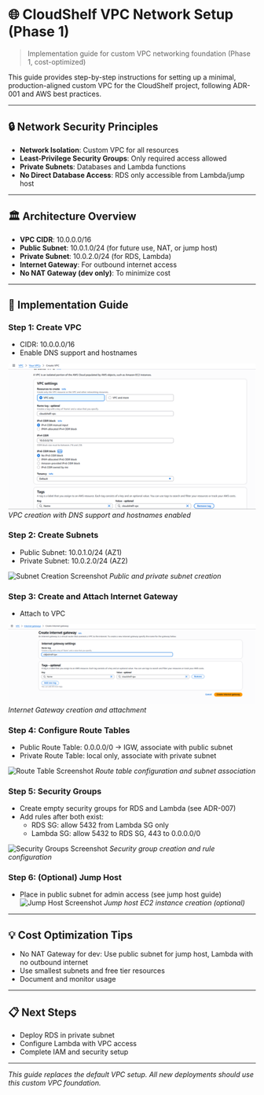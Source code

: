 # 🌐 CloudShelf VPC Network Setup (Phase 1)

> Implementation guide for custom VPC networking foundation (Phase 1, cost-optimized)

This guide provides step-by-step instructions for setting up a minimal, production-aligned custom VPC for the CloudShelf project, following ADR-001 and AWS best practices.

---

## 🔒 Network Security Principles

- **Network Isolation**: Custom VPC for all resources
- **Least-Privilege Security Groups**: Only required access allowed
- **Private Subnets**: Databases and Lambda functions
- **No Direct Database Access**: RDS only accessible from Lambda/jump host

---

## 🏛️ Architecture Overview

- **VPC CIDR**: 10.0.0.0/16
- **Public Subnet**: 10.0.1.0/24 (for future use, NAT, or jump host)
- **Private Subnet**: 10.0.2.0/24 (for RDS, Lambda)
- **Internet Gateway**: For outbound internet access
- **No NAT Gateway (dev only)**: To minimize cost

---

## 🚀 Implementation Guide

### **Step 1: Create VPC**

- CIDR: 10.0.0.0/16
- Enable DNS support and hostnames

![VPC Creation Screenshot](../screenshots/vpc/CloudShelf-VPC-Creation-Step1.png)
_VPC creation with DNS support and hostnames enabled_

### **Step 2: Create Subnets**

- Public Subnet: 10.0.1.0/24 (AZ1)
- Private Subnet: 10.0.2.0/24 (AZ2)

![Subnet Creation Screenshot](../screenshots/vpc/CloudShelf-Subnet-Creation-Step2.png)
_Public and private subnet creation_

### **Step 3: Create and Attach Internet Gateway**

- Attach to VPC

![Internet Gateway Screenshot](../screenshots/vpc/CloudShelf-Internet-Gateway-Step3.png)
_Internet Gateway creation and attachment_

### **Step 4: Configure Route Tables**

- Public Route Table: 0.0.0.0/0 → IGW, associate with public subnet
- Private Route Table: local only, associate with private subnet

![Route Table Screenshot](../screenshots/vpc/CloudShelf-Route-Table-Step4.png)
_Route table configuration and subnet association_

### **Step 5: Security Groups**

- Create empty security groups for RDS and Lambda (see ADR-007)
- Add rules after both exist:
  - RDS SG: allow 5432 from Lambda SG only
  - Lambda SG: allow 5432 to RDS SG, 443 to 0.0.0.0/0

![Security Groups Screenshot](../screenshots/vpc/CloudShelf-Security-Groups-Step5.png)
_Security group creation and rule configuration_

### **Step 6: (Optional) Jump Host**

- Place in public subnet for admin access (see jump host guide)
  ![Jump Host Screenshot](../screenshots/vpc/CloudShelf-Jump-Host-Step6.png)
  _Jump host EC2 instance creation (optional)_

---

## 💡 Cost Optimization Tips

- No NAT Gateway for dev: Use public subnet for jump host, Lambda with no outbound internet
- Use smallest subnets and free tier resources
- Document and monitor usage

---

## 📋 Next Steps

- Deploy RDS in private subnet
- Configure Lambda with VPC access
- Complete IAM and security setup

---

_This guide replaces the default VPC setup. All new deployments should use this custom VPC foundation._
